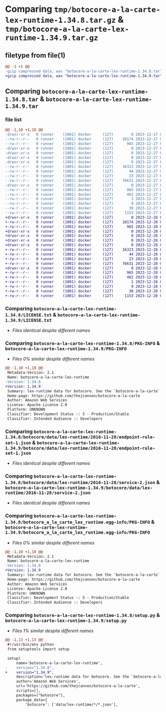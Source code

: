 # Comparing `tmp/botocore-a-la-carte-lex-runtime-1.34.8.tar.gz` & `tmp/botocore-a-la-carte-lex-runtime-1.34.9.tar.gz`

## filetype from file(1)

```diff
@@ -1 +1 @@
-gzip compressed data, was "botocore-a-la-carte-lex-runtime-1.34.8.tar", last modified: Wed Dec 27 01:06:51 2023, max compression
+gzip compressed data, was "botocore-a-la-carte-lex-runtime-1.34.9.tar", last modified: Thu Dec 28 01:06:52 2023, max compression
```

## Comparing `botocore-a-la-carte-lex-runtime-1.34.8.tar` & `botocore-a-la-carte-lex-runtime-1.34.9.tar`

### file list

```diff
@@ -1,18 +1,18 @@
-drwxr-xr-x   0 runner    (1001) docker     (127)        0 2023-12-27 01:06:51.295341 botocore-a-la-carte-lex-runtime-1.34.8/
--rw-r--r--   0 runner    (1001) docker     (127)    10174 2023-12-27 01:06:51.000000 botocore-a-la-carte-lex-runtime-1.34.8/LICENSE.txt
--rw-r--r--   0 runner    (1001) docker     (127)      965 2023-12-27 01:06:51.295341 botocore-a-la-carte-lex-runtime-1.34.8/PKG-INFO
-drwxr-xr-x   0 runner    (1001) docker     (127)        0 2023-12-27 01:06:51.295341 botocore-a-la-carte-lex-runtime-1.34.8/botocore/
-drwxr-xr-x   0 runner    (1001) docker     (127)        0 2023-12-27 01:06:51.295341 botocore-a-la-carte-lex-runtime-1.34.8/botocore/data/
-drwxr-xr-x   0 runner    (1001) docker     (127)        0 2023-12-27 01:06:51.295341 botocore-a-la-carte-lex-runtime-1.34.8/botocore/data/lex-runtime/
-drwxr-xr-x   0 runner    (1001) docker     (127)        0 2023-12-27 01:06:51.295341 botocore-a-la-carte-lex-runtime-1.34.8/botocore/data/lex-runtime/2016-11-28/
--rw-r--r--   0 runner    (1001) docker     (127)    16323 2023-12-27 01:06:29.000000 botocore-a-la-carte-lex-runtime-1.34.8/botocore/data/lex-runtime/2016-11-28/endpoint-rule-set-1.json
--rw-r--r--   0 runner    (1001) docker     (127)       44 2023-12-27 01:06:29.000000 botocore-a-la-carte-lex-runtime-1.34.8/botocore/data/lex-runtime/2016-11-28/examples-1.json
--rw-r--r--   0 runner    (1001) docker     (127)       23 2023-12-27 01:06:29.000000 botocore-a-la-carte-lex-runtime-1.34.8/botocore/data/lex-runtime/2016-11-28/paginators-1.json
--rw-r--r--   0 runner    (1001) docker     (127)    76631 2023-12-27 01:06:29.000000 botocore-a-la-carte-lex-runtime-1.34.8/botocore/data/lex-runtime/2016-11-28/service-2.json
-drwxr-xr-x   0 runner    (1001) docker     (127)        0 2023-12-27 01:06:51.295341 botocore-a-la-carte-lex-runtime-1.34.8/botocore_a_la_carte_lex_runtime.egg-info/
--rw-r--r--   0 runner    (1001) docker     (127)      965 2023-12-27 01:06:51.000000 botocore-a-la-carte-lex-runtime-1.34.8/botocore_a_la_carte_lex_runtime.egg-info/PKG-INFO
--rw-r--r--   0 runner    (1001) docker     (127)      462 2023-12-27 01:06:51.000000 botocore-a-la-carte-lex-runtime-1.34.8/botocore_a_la_carte_lex_runtime.egg-info/SOURCES.txt
--rw-r--r--   0 runner    (1001) docker     (127)        1 2023-12-27 01:06:51.000000 botocore-a-la-carte-lex-runtime-1.34.8/botocore_a_la_carte_lex_runtime.egg-info/dependency_links.txt
--rw-r--r--   0 runner    (1001) docker     (127)        9 2023-12-27 01:06:51.000000 botocore-a-la-carte-lex-runtime-1.34.8/botocore_a_la_carte_lex_runtime.egg-info/top_level.txt
--rw-r--r--   0 runner    (1001) docker     (127)       38 2023-12-27 01:06:51.295341 botocore-a-la-carte-lex-runtime-1.34.8/setup.cfg
--rw-r--r--   0 runner    (1001) docker     (127)     1153 2023-12-27 01:06:51.000000 botocore-a-la-carte-lex-runtime-1.34.8/setup.py
+drwxr-xr-x   0 runner    (1001) docker     (127)        0 2023-12-28 01:06:52.874366 botocore-a-la-carte-lex-runtime-1.34.9/
+-rw-r--r--   0 runner    (1001) docker     (127)    10174 2023-12-28 01:06:52.000000 botocore-a-la-carte-lex-runtime-1.34.9/LICENSE.txt
+-rw-r--r--   0 runner    (1001) docker     (127)      965 2023-12-28 01:06:52.874366 botocore-a-la-carte-lex-runtime-1.34.9/PKG-INFO
+drwxr-xr-x   0 runner    (1001) docker     (127)        0 2023-12-28 01:06:52.874366 botocore-a-la-carte-lex-runtime-1.34.9/botocore/
+drwxr-xr-x   0 runner    (1001) docker     (127)        0 2023-12-28 01:06:52.874366 botocore-a-la-carte-lex-runtime-1.34.9/botocore/data/
+drwxr-xr-x   0 runner    (1001) docker     (127)        0 2023-12-28 01:06:52.874366 botocore-a-la-carte-lex-runtime-1.34.9/botocore/data/lex-runtime/
+drwxr-xr-x   0 runner    (1001) docker     (127)        0 2023-12-28 01:06:52.874366 botocore-a-la-carte-lex-runtime-1.34.9/botocore/data/lex-runtime/2016-11-28/
+-rw-r--r--   0 runner    (1001) docker     (127)    16323 2023-12-28 01:06:26.000000 botocore-a-la-carte-lex-runtime-1.34.9/botocore/data/lex-runtime/2016-11-28/endpoint-rule-set-1.json
+-rw-r--r--   0 runner    (1001) docker     (127)       44 2023-12-28 01:06:26.000000 botocore-a-la-carte-lex-runtime-1.34.9/botocore/data/lex-runtime/2016-11-28/examples-1.json
+-rw-r--r--   0 runner    (1001) docker     (127)       23 2023-12-28 01:06:26.000000 botocore-a-la-carte-lex-runtime-1.34.9/botocore/data/lex-runtime/2016-11-28/paginators-1.json
+-rw-r--r--   0 runner    (1001) docker     (127)    76631 2023-12-28 01:06:26.000000 botocore-a-la-carte-lex-runtime-1.34.9/botocore/data/lex-runtime/2016-11-28/service-2.json
+drwxr-xr-x   0 runner    (1001) docker     (127)        0 2023-12-28 01:06:52.874366 botocore-a-la-carte-lex-runtime-1.34.9/botocore_a_la_carte_lex_runtime.egg-info/
+-rw-r--r--   0 runner    (1001) docker     (127)      965 2023-12-28 01:06:52.000000 botocore-a-la-carte-lex-runtime-1.34.9/botocore_a_la_carte_lex_runtime.egg-info/PKG-INFO
+-rw-r--r--   0 runner    (1001) docker     (127)      462 2023-12-28 01:06:52.000000 botocore-a-la-carte-lex-runtime-1.34.9/botocore_a_la_carte_lex_runtime.egg-info/SOURCES.txt
+-rw-r--r--   0 runner    (1001) docker     (127)        1 2023-12-28 01:06:52.000000 botocore-a-la-carte-lex-runtime-1.34.9/botocore_a_la_carte_lex_runtime.egg-info/dependency_links.txt
+-rw-r--r--   0 runner    (1001) docker     (127)        9 2023-12-28 01:06:52.000000 botocore-a-la-carte-lex-runtime-1.34.9/botocore_a_la_carte_lex_runtime.egg-info/top_level.txt
+-rw-r--r--   0 runner    (1001) docker     (127)       38 2023-12-28 01:06:52.874366 botocore-a-la-carte-lex-runtime-1.34.9/setup.cfg
+-rw-r--r--   0 runner    (1001) docker     (127)     1153 2023-12-28 01:06:52.000000 botocore-a-la-carte-lex-runtime-1.34.9/setup.py
```

### Comparing `botocore-a-la-carte-lex-runtime-1.34.8/LICENSE.txt` & `botocore-a-la-carte-lex-runtime-1.34.9/LICENSE.txt`

 * *Files identical despite different names*

### Comparing `botocore-a-la-carte-lex-runtime-1.34.8/PKG-INFO` & `botocore-a-la-carte-lex-runtime-1.34.9/PKG-INFO`

 * *Files 0% similar despite different names*

```diff
@@ -1,10 +1,10 @@
 Metadata-Version: 2.1
 Name: botocore-a-la-carte-lex-runtime
-Version: 1.34.8
+Version: 1.34.9
 Summary: lex-runtime data for botocore. See the `botocore-a-la-carte` package for more info.
 Home-page: https://github.com/thejcannon/botocore-a-la-carte
 Author: Amazon Web Services
 License: Apache License 2.0
 Platform: UNKNOWN
 Classifier: Development Status :: 5 - Production/Stable
 Classifier: Intended Audience :: Developers
```

### Comparing `botocore-a-la-carte-lex-runtime-1.34.8/botocore/data/lex-runtime/2016-11-28/endpoint-rule-set-1.json` & `botocore-a-la-carte-lex-runtime-1.34.9/botocore/data/lex-runtime/2016-11-28/endpoint-rule-set-1.json`

 * *Files identical despite different names*

### Comparing `botocore-a-la-carte-lex-runtime-1.34.8/botocore/data/lex-runtime/2016-11-28/service-2.json` & `botocore-a-la-carte-lex-runtime-1.34.9/botocore/data/lex-runtime/2016-11-28/service-2.json`

 * *Files identical despite different names*

### Comparing `botocore-a-la-carte-lex-runtime-1.34.8/botocore_a_la_carte_lex_runtime.egg-info/PKG-INFO` & `botocore-a-la-carte-lex-runtime-1.34.9/botocore_a_la_carte_lex_runtime.egg-info/PKG-INFO`

 * *Files 0% similar despite different names*

```diff
@@ -1,10 +1,10 @@
 Metadata-Version: 2.1
 Name: botocore-a-la-carte-lex-runtime
-Version: 1.34.8
+Version: 1.34.9
 Summary: lex-runtime data for botocore. See the `botocore-a-la-carte` package for more info.
 Home-page: https://github.com/thejcannon/botocore-a-la-carte
 Author: Amazon Web Services
 License: Apache License 2.0
 Platform: UNKNOWN
 Classifier: Development Status :: 5 - Production/Stable
 Classifier: Intended Audience :: Developers
```

### Comparing `botocore-a-la-carte-lex-runtime-1.34.8/setup.py` & `botocore-a-la-carte-lex-runtime-1.34.9/setup.py`

 * *Files 1% similar despite different names*

```diff
@@ -1,13 +1,13 @@
 #!/usr/bin/env python
 from setuptools import setup
 
 setup(
     name='botocore-a-la-carte-lex-runtime',
-    version="1.34.8",
+    version="1.34.9",
     description='lex-runtime data for botocore. See the `botocore-a-la-carte` package for more info.',
     author='Amazon Web Services',
     url='https://github.com/thejcannon/botocore-a-la-carte',
     scripts=[],
     packages=["botocore"],
     package_data={
         'botocore': ['data/lex-runtime/*/*.json'],
```

